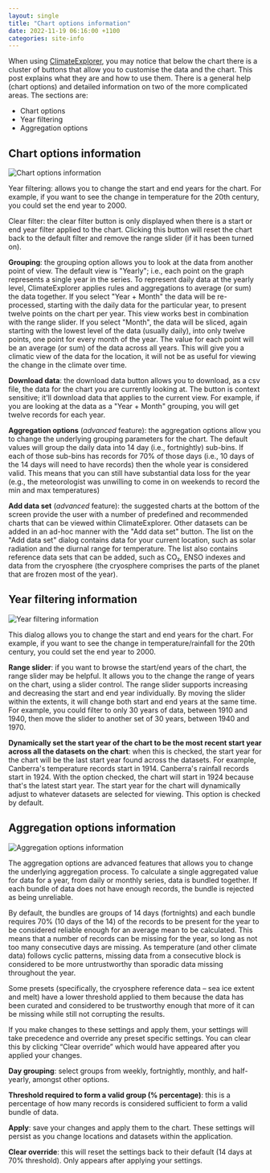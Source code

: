```yaml
---
layout: single
title: "Chart options information"
date: 2022-11-19 06:16:00 +1100
categories: site-info
---
```

When using [ClimateExplorer](https://climateexplorer.net), you may notice that below the chart there is a cluster of buttons that allow you to customise the data and the chart. This post explains what they are and how to use them. There is a general help (chart options) and detailed information on two of the more complicated areas. The sections are:

- Chart options
- Year filtering
- Aggregation options

## Chart options information

![Chart options information]({{site.url}}/blog/assets/chart-options.png)

Year filtering: allows you to change the start and end years for the chart. For example, if you want to see the change in temperature for the 20th century, you could set the end year to 2000.

Clear filter: the clear filter button is only displayed when there is a start or end year filter applied to the chart. Clicking this button will reset the chart back to the default filter and remove the range slider (if it has been turned on).

**Grouping**: the grouping option allows you to look at the data from another point of view. The default view is "Yearly"; i.e., each point on the graph represents a single year in the series. To represent daily data at the yearly level, ClimateExplorer applies rules and aggregations to average (or sum) the data together. If you select "Year + Month" the data will be re-processed, starting with the daily data for the particular year, to present twelve points on the chart per year. This view works best in combination with the range slider. If you select "Month", the data will be sliced, again starting with the lowest level of the data (usually daily), into only twelve points, one point for every month of the year. The value for each point will be an average (or sum) of the data across all years. This will give you a climatic view of the data for the location, it will not be as useful for viewing the change in the climate over time.

**Download data**: the download data button allows you to download, as a csv file, the data for the chart you are currently looking at. The button is context sensitive; it'll download data that applies to the current view. For example, if you are looking at the data as a "Year + Month" grouping, you will get twelve records for each year.

**Aggregation options** (*advanced* feature): the aggregation options allow you to change the underlying grouping parameters for the chart. The default values will group the daily data into 14 day (i.e., fortnightly) sub-bins. If each of those sub-bins has records for 70% of those days (i.e., 10 days of the 14 days will need to have records) then the whole year is considered valid. This means that you can still have substantial data loss for the year (e.g., the meteorologist was unwilling to come in on weekends to record the min and max temperatures)

**Add data set** (*advanced* feature): the suggested charts at the bottom of the screen provide the user with a number of predefined and recommended charts that can be viewed within ClimateExplorer. Other datasets can be added in an ad-hoc manner with the "Add data set" button. The list on the "Add data set" dialog contains data for your current location, such as solar radiation and the diurnal range for temperature. The list also contains reference data sets that can be added, such as CO₂, ENSO indexes and data from the cryosphere (the cryosphere comprises the parts of the planet that are frozen most of the year).

## Year filtering information

![Year filtering information]({{site.url}}/blog/assets/year-filtering.png)

This dialog allows you to change the start and end years for the chart. For example, if you want to see the change in temperature/rainfall for the 20th century, you could set the end year to 2000.

**Range slider**: if you want to browse the start/end years of the chart, the range slider may be helpful. It allows you to the change the range of years on the chart, using a slider control. The range slider supports increasing and decreasing the start and end year individually. By moving the slider within the extents, it will change both start and end years at the same time. For example, you could filter to only 30 years of data, between 1910 and 1940, then move the slider to another set of 30 years, between 1940 and 1970.

**Dynamically set the start year of the chart to be the most recent start year across all the datasets on the chart**: when this is checked, the start year for the chart will be the last start year found across the datasets. For example, Canberra's temperature records start in 1914. Canberra's rainfall records start in 1924. With the option checked, the chart will start in 1924 because that's the latest start year. The start year for the chart will dynamically adjust to whatever datasets are selected for viewing. This option is checked by default.

## Aggregation options information

![Aggregation options information]({{site.url}}/blog/assets/aggregation-options.png)

The aggregation options are advanced features that allows you to change the underlying aggregation process. To calculate a single aggregated value for data for a year, from daily or monthly series, data is bundled together. If each bundle of data does not have enough records, the bundle is rejected as being unreliable.

By default, the bundles are groups of 14 days (fortnights) and each bundle requires 70% (10 days of the 14) of the records to be present for the year to be considered reliable enough for an average mean to be calculated. This means that a number of records can be missing for the year, so long as not too many consecutive days are missing. As temperature (and other climate data) follows cyclic patterns, missing data from a consecutive block is considered to be more untrustworthy than sporadic data missing throughout the year.

Some presets (specifically, the cryosphere reference data – sea ice extent and melt) have a lower threshold applied to them because the data has been curated and considered to be trustworthy enough that more of it can be missing while still not corrupting the results.

If you make changes to these settings and apply them, your settings will take precedence and override any preset specific settings. You can clear this by clicking “Clear override” which would have appeared after you applied your changes.

**Day grouping**: select groups from weekly, fortnightly, monthly, and half-yearly, amongst other options.

**Threshold required to form a valid group (% percentage)**: this is a percentage of how many records is considered sufficient to form a valid bundle of data.

**Apply**: save your changes and apply them to the chart. These settings will persist as you change locations and datasets within the application.

**Clear override**: this will reset the settings back to their default (14 days at 70% threshold). Only appears after applying your settings.